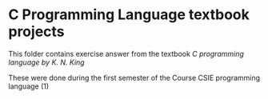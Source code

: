 # C Programming Language textbook projects

This folder contains exercise answer from the textbook *C programming language by K. N. King*

These were done during the first semester of the Course CSIE programming language (1)
